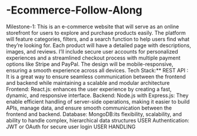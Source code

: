 # -Ecommerce-Follow-Along
Milestone-1:
This is an e-commerce website that will serve as an online storefront for users to explore and purchase products easily. The platform will feature categories, filters, and a search function to help users find what they’re looking for. Each product will have a detailed page with descriptions, images, and reviews. I’ll include secure user accounts for personalized experiences and a streamlined checkout process with multiple payment options like Stripe and PayPal. The design will be mobile-responsive, ensuring a smooth experience across all devices.
Tech Stack:**
REST API : It is a great way to ensure seamless communication between the frontend and backend while maintaining a scalable and modular architecture
Frontend: React.js: enhances the user experience by creating a fast, dynamic, and responsive interface.
Backend: Node.js with Express.js: They enable efficient handling of server-side operations, making it easier to build APIs, manage data, and ensure smooth communication between the frontend and backend.
Database: MongoDB:its flexibility, scalability, and ability to handle complex, hierarchical data structures
USER Authentication: JWT or OAuth for secure user login 
USER HANDLING
